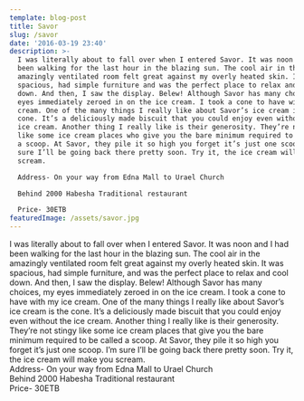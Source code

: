 ```yaml
---
template: blog-post
title: Savor
slug: /savor
date: '2016-03-19 23:40'
description: >-
  I was literally about to fall over when I entered Savor. It was noon and I had
  been walking for the last hour in the blazing sun. The cool air in the
  amazingly ventilated room felt great against my overly heated skin. It was
  spacious, had simple furniture and was the perfect place to relax and cool
  down. And then, I saw the display. Belew! Although Savor has many choices, my
  eyes immediately zeroed in on the ice cream. I took a cone to have with my ice
  cream. One of the many things I really like about Savor’s ice cream is the
  cone. It’s a deliciously made biscuit that you could enjoy even without the
  ice cream. Another thing I really like is their generosity. They’re not stingy
  like some ice cream places who give you the bare minimum required to be called
  a scoop. At Savor, they pile it so high you forget it’s just one scoop. I’m
  sure I’ll be going back there pretty soon. Try it, the ice cream will make you
  scream.

  Address- On your way from Edna Mall to Urael Church

  Behind 2000 Habesha Traditional restaurant

  Price- 30ETB
featuredImage: /assets/savor.jpg
---
```

I was literally about to fall over when I entered Savor. It was noon and I had been walking for the last hour in the blazing sun. The cool air in the amazingly ventilated room felt great against my overly heated skin. It was spacious, had simple furniture, and was the perfect place to relax and cool down. And then, I saw the display. Belew! Although Savor has many choices, my eyes immediately zeroed in on the ice cream. I took a cone to have with my ice cream. One of the many things I really like about Savor’s ice cream is the cone. It’s a deliciously made biscuit that you could enjoy even without the ice cream. Another thing I really like is their generosity. They’re not stingy like some ice cream places that give you the bare minimum required to be called a scoop. At Savor, they pile it so high you forget it’s just one scoop. I’m sure I’ll be going back there pretty soon. Try it, the ice cream will make you scream.\
Address- On your way from Edna Mall to Urael Church\
Behind 2000 Habesha Traditional restaurant\
Price- 30ETB
